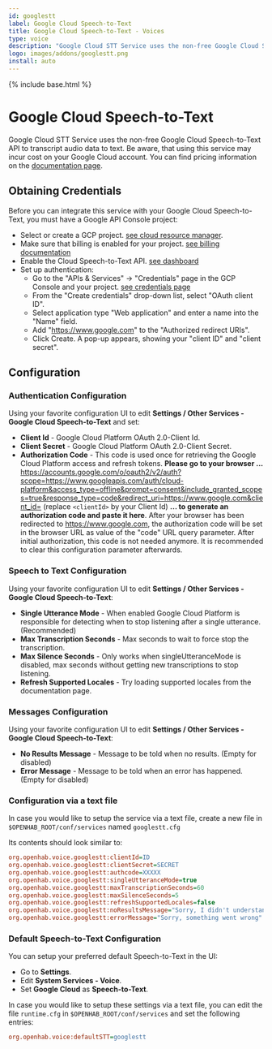 ```yaml
---
id: googlestt
label: Google Cloud Speech-to-Text
title: Google Cloud Speech-to-Text - Voices
type: voice
description: "Google Cloud STT Service uses the non-free Google Cloud Speech-to-Text API to transcript audio data to text."
logo: images/addons/googlestt.png
install: auto
---
```


<!-- Attention authors: Do not edit directly. Please add your changes to the appropriate source repository -->

{% include base.html %}

# Google Cloud Speech-to-Text

<AddonLogo />

Google Cloud STT Service uses the non-free Google Cloud Speech-to-Text API to transcript audio data to text.
Be aware, that using this service may incur cost on your Google Cloud account.
You can find pricing information on the [documentation page](https://cloud.google.com/speech-to-text#section-12).

## Obtaining Credentials

Before you can integrate this service with your Google Cloud Speech-to-Text, you must have a Google API Console project:

- Select or create a GCP project. [see cloud resource manager](https://console.cloud.google.com/cloud-resource-manager).
- Make sure that billing is enabled for your project. [see billing documentation](https://cloud.google.com/billing/docs/how-to/modify-project)
- Enable the Cloud Speech-to-Text API. [see dashboard](https://console.cloud.google.com/apis/dashboard)
- Set up authentication:
  - Go to the "APIs & Services" -> "Credentials" page in the GCP Console and your project. [see credentials page](https://console.cloud.google.com/apis/credentials)
  - From the "Create credentials" drop-down list, select "OAuth client ID".
  - Select application type "Web application" and enter a name into the "Name" field.
  - Add "<https://www.google.com>" to the "Authorized redirect URIs".
  - Click Create. A pop-up appears, showing your "client ID" and "client secret".

## Configuration

### Authentication Configuration

Using your favorite configuration UI to edit **Settings / Other Services - Google Cloud Speech-to-Text** and set:

- **Client Id** - Google Cloud Platform OAuth 2.0-Client Id.
- **Client Secret** - Google Cloud Platform OAuth 2.0-Client Secret.
- **Authorization Code** - This code is used once for retrieving the Google Cloud Platform access and refresh tokens.
  **Please go to your browser ...**
  [https://accounts.google.com/o/oauth2/v2/auth?scope=https://www.googleapis.com/auth/cloud-platform&access_type=offline&prompt=consent&include_granted_scopes=true&response_type=code&redirect_uri=https://www.google.com&client_id=<clientId>](https://accounts.google.com/o/oauth2/v2/auth?scope=https://www.googleapis.com/auth/cloud-platform&access_type=offline&prompt=consent&include_granted_scopes=true&response_type=code&redirect_uri=https://www.google.com&client_id=<clientId>) (replace `<clientId>` by your Client Id)
  **... to generate an authorization code and paste it here**.
  After your browser has been redirected to <https://www.google.com>, the authorization code will be set in the browser URL as value of the "code" URL query parameter.
  After initial authorization, this code is not needed anymore.
  It is recommended to clear this configuration parameter afterwards.

### Speech to Text Configuration

Using your favorite configuration UI to edit **Settings / Other Services - Google Cloud Speech-to-Text**:

- **Single Utterance Mode** - When enabled Google Cloud Platform is responsible for detecting when to stop listening after a single utterance. (Recommended)
- **Max Transcription Seconds** - Max seconds to wait to force stop the transcription.
- **Max Silence Seconds** - Only works when singleUtteranceMode is disabled, max seconds without getting new transcriptions to stop listening.
- **Refresh Supported Locales** - Try loading supported locales from the documentation page.

### Messages Configuration

Using your favorite configuration UI to edit **Settings / Other Services - Google Cloud Speech-to-Text**:

- **No Results Message** - Message to be told when no results. (Empty for disabled)
- **Error Message** - Message to be told when an error has happened. (Empty for disabled)

### Configuration via a text file

In case you would like to setup the service via a text file, create a new file in `$OPENHAB_ROOT/conf/services` named `googlestt.cfg`

Its contents should look similar to:

```ini
org.openhab.voice.googlestt:clientId=ID
org.openhab.voice.googlestt:clientSecret=SECRET
org.openhab.voice.googlestt:authcode=XXXXX
org.openhab.voice.googlestt:singleUtteranceMode=true
org.openhab.voice.googlestt:maxTranscriptionSeconds=60
org.openhab.voice.googlestt:maxSilenceSeconds=5
org.openhab.voice.googlestt:refreshSupportedLocales=false
org.openhab.voice.googlestt:noResultsMessage="Sorry, I didn't understand you"
org.openhab.voice.googlestt:errorMessage="Sorry, something went wrong"
```

### Default Speech-to-Text Configuration

You can setup your preferred default Speech-to-Text in the UI:

- Go to **Settings**.
- Edit **System Services - Voice**.
- Set **Google Cloud** as **Speech-to-Text**.

In case you would like to setup these settings via a text file, you can edit the file `runtime.cfg` in `$OPENHAB_ROOT/conf/services` and set the following entries:

```ini
org.openhab.voice:defaultSTT=googlestt
```
